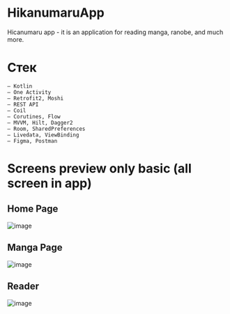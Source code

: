 # HikanumaruApp
Hicanumaru app - it is an application for reading manga, ranobe, and much more. 

# Стек
```
– Kotlin
– One Activity
– Retrofit2, Moshi
– REST API 
– Coil
– Corutines, Flow
– MVVM, Hilt, Dagger2
– Room, SharedPreferences
– Livedata, ViewBinding
– Figma, Postman
```
# Screens preview only basic (all screen in app)

## Home Page 
![image](https://user-images.githubusercontent.com/28680051/194705978-a62cabe8-f8f9-42af-abb7-fded807bb887.png)

## Manga Page 
![image](https://user-images.githubusercontent.com/28680051/194705763-dac5c9ad-87cd-4593-9a20-8f1d328c6737.png)

## Reader 
![image](https://user-images.githubusercontent.com/28680051/194705681-0f1a56ae-c1cc-4b16-b0db-7be27c448fef.png)
